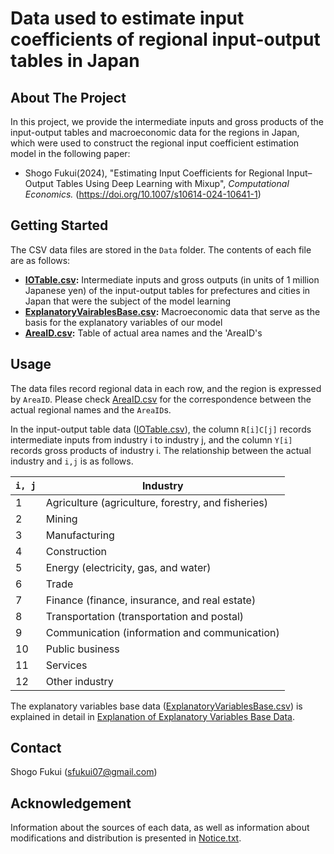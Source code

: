 # Data used to estimate input coefficients of regional input-output tables in Japan

## About The Project

In this project, we provide the intermediate inputs and gross products of the input-output tables and macroeconomic data for the regions in Japan, which were used to construct the regional input coefficient estimation model in the following paper:

* Shogo Fukui(2024), "Estimating Input Coefficients for Regional Input–Output Tables Using Deep Learning with Mixup", _Computational Economics._ (https://doi.org/10.1007/s10614-024-10641-1)

## Getting Started

The CSV data files are stored in the `Data` folder. The contents of each file are as follows:

* **[IOTable.csv](Data/IOTable.csv):** Intermediate inputs and gross outputs (in units of 1 million Japanese yen) of the input-output tables for prefectures and cities in Japan that were the subject of the model learning
* **[ExplanatoryVairablesBase.csv](Data/ExplanatoryVariablesBase.csv):** Macroeconomic data that serve as the basis for the explanatory variables of our model
* **[AreaID.csv](Data/AreaID.csv):** Table of actual area names and the 'AreaID's

## Usage

The data files record regional data in each row, and the region is expressed by `AreaID`. Please check [AreaID.csv](Data/AreaID.csv) for the correspondence between the actual regional names and the `AreaID`s.

In the input-output table data ([IOTable.csv](Data/IOTable.csv)), the column `R[i]C[j]` records intermediate inputs from industry i to industry j, and the column `Y[i]` records gross products of industry i. The relationship between the actual industry and `i,j` is as follows.

| `i, j` | Industry |
| --- | --- |
| 1 | Agriculture (agriculture, forestry, and fisheries) |
| 2 | Mining |
| 3 | Manufacturing |
| 4 | Construction |
| 5 | Energy (electricity, gas, and water) |
| 6 | Trade |
| 7 | Finance (finance, insurance, and real estate) |
| 8 | Transportation (transportation and postal) |
| 9 | Communication (information and communication) |
| 10 | Public business |
| 11 | Services |
| 12 | Other industry |

The explanatory variables base data ([ExplanatoryVariablesBase.csv](Data/ExplanatoryVariablesBase.csv)) is explained in detail in [Explanation of Explanatory Variables Base Data](ExpDataExplanation.md).

## Contact
Shogo Fukui (sfukui07@gmail.com)

## Acknowledgement
Information about the sources of each data, as well as information about modifications and distribution is presented in [Notice.txt](./Notice.txt).
